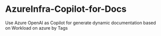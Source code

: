 # AzureInfra-Copilot-for-Docs
Use Azure OpenAI as Copilot for generate dynamic documentation based on Workload on azure by Tags
